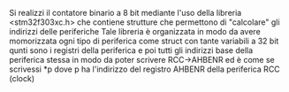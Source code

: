 Si realizzi il contatore binario a 8 bit mediante l'uso della libreria <stm32f303xc.h> che contiene strutture che permettono di "calcolare" gli indirizzi delle periferiche
Tale libreria è organizzata in modo da avere momorizzata ogni tipo di periferica come struct con tante variabili a 32 bit qunti sono i registri della periferica e poi tutti gli indirizzi base della periferica stessa in modo da poter scrivere RCC->AHBENR ed è come se scrivessi *p dove p ha l'indirizzo del registro AHBENR della periferica RCC (clock)
